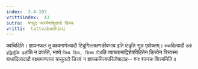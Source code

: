 ```yaml
---
index:  3.4.103
vrittiindex:  43
sutra:  यासुट् परस्मैपदेषूदात्तो ङिच्च
vritti:  tattvabodhini 
---
```


क्वचिदिति। ज्ञापनफलं तु वक्ष्यमाणेत्यादौ टिदुगिल्लक्षणङीबभाव इति `टिड्ढे`ति सूत्र एवोक्तम्। `रुया`दित्यादौ `उतो वृद्धिर्लुकि हली`ति न प्रवर्तते, भाष्ये `पिच्च ङिन्न, ङिच्च पिन्ने`ति व्याख्यानाद्विशेषविहितेन ङित्त्वेन पित्त्वस्य बाधादित्यदादौ वक्ष्यमाणतया यासुतटो ङित्त्वं न ज्ञापकमित्यपरितोषादाह-- श्नः शानचः शित्त्वमिति॥

